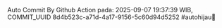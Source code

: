 Auto Commit By Github Action pada: 2025-09-07 19:37:39 WIB, COMMIT_UUID 8d4b523c-a71d-4a17-9156-5c60d94d5252 #autohijau🗿
